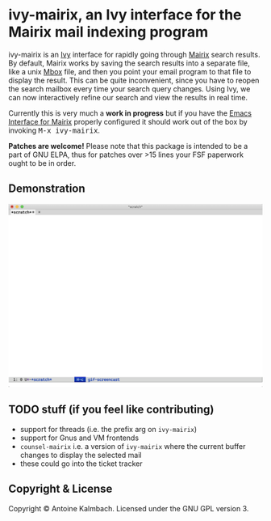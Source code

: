# ivy-mairix, an Ivy interface for the Mairix mail indexing program

ivy-mairix is an [Ivy](https://github.com/abo-abo/swiper) interface for rapidly going through [Mairix](https://github.com/vandry/mairix) search
results. By default, Mairix works by saving the search results into a separate
file, like a unix [Mbox](https://en.wikipedia.org/wiki/Mbox) file, and then you point your email program to that file
to display the result. This can be quite inconvenient, since you have to reopen
the search mailbox every time your search query changes. Using Ivy, we can now
interactively refine our search and view the results in real time.

Currently this is very much a **work in progress** but if you have the [Emacs
Interface for Mairix](https://www.gnu.org/software/emacs/manual/html_node/mairix-el/index.html) properly configured it should work out of the box by
invoking <kbd>M-x ivy-mairix</kbd>.

**Patches are welcome!** Please note that this package is intended to be a part
of GNU ELPA, thus for patches over >15 lines your FSF paperwork ought to be in
order.

## Demonstration

![image](./demo.gif)

## TODO stuff (if you feel like contributing)

  * support for threads (i.e. the prefix arg on `ivy-mairix`)
  * support for Gnus and VM frontends
  * `counsel-mairix` i.e. a version of `ivy-mairix` where the current buffer
    changes to display the selected mail
  * these could go into the ticket tracker

## Copyright & License

Copyright &copy; Antoine Kalmbach. Licensed under the GNU GPL version 3.
